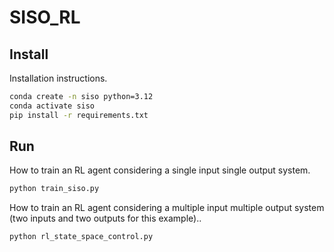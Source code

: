 # SISO_RL

## Install 

Installation instructions.

```bash
conda create -n siso python=3.12
conda activate siso
pip install -r requirements.txt
```

## Run

How to train an RL agent considering a single input single output system.

```bash
python train_siso.py
```

How to train an RL agent considering a multiple input multiple output system (two inputs and two outputs for this example)..

```bash
python rl_state_space_control.py
```


